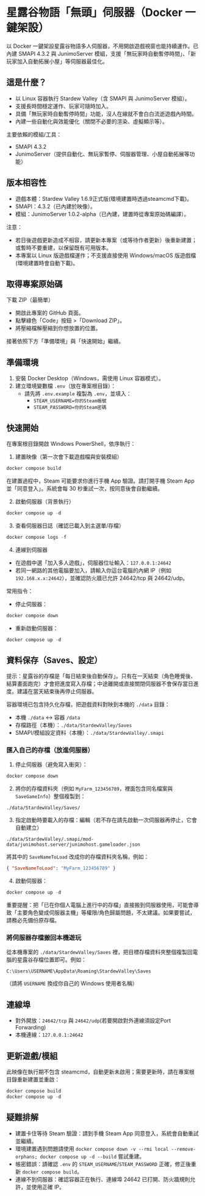 # 星露谷物語「無頭」伺服器（Docker 一鍵架設）

以 Docker 一鍵架設星露谷物語多人伺服器，不用開啟遊戲視窗也能持續運作。已內建 SMAPI 4.3.2 與 JunimoServer 模組，支援「無玩家時自動暫停時間」、「新玩家加入自動拓展小屋」等伺服器最佳化。

## 這是什麼？
- 以 Linux 容器執行 Stardew Valley（含 SMAPI 與 JunimoServer 模組）。
- 支援長時間穩定運作、玩家可隨時加入。
- 具備「無玩家時自動暫停時間」功能，沒人在線就不會白白流逝遊戲內時間。
- 內建一些自動化與效能優化（關閉不必要的渲染、虛擬顯示等）。

主要依賴的模組/工具：
- SMAPI 4.3.2
- JunimoServer（提供自動化、無玩家暫停、伺服器管理、小屋自動拓展等功能）

## 版本相容性
- 遊戲本體：Stardew Valley 1.6.9正式版(環境建置時透過steamcmd下載)。
- SMAPI：4.3.2（已內建於映像）。
- 模組：JunimoServer 1.0.2-alpha（已內建，建置時從專案原始碼編譯）。

注意：
- 若日後遊戲更新造成不相容，請更新本專案（或等待作者更新）後重新建置；或暫時不要重建，以保留既有可用版本。
- 本專案以 Linux 版遊戲檔運作；不支援直接使用 Windows/macOS 版遊戲檔(環境建置時會自動下載)。

## 取得專案原始碼
下載 ZIP（最簡單）
- 開啟此專案的 GitHub 頁面。
- 點擊綠色「Code」按鈕 >「Download ZIP」。
- 將壓縮檔解壓縮到你想放置的位置。

接著依照下方「準備環境」與「快速開始」繼續。

## 準備環境
1) 安裝 Docker Desktop（Windows，需使用 Linux 容器模式）。
2) 建立環境變數檔 `.env`（放在專案根目錄）：
   - 請先將 `.env.example` 複製為 `.env`，並填入：
     - `STEAM_USERNAME=你的Steam帳號`
     - `STEAM_PASSWORD=你的Steam密碼`

## 快速開始
在專案根目錄開啟 Windows PowerShell，依序執行：

1) 建置映像（第一次會下載遊戲檔與安裝模組）
```powershell
docker compose build
```
在建置過程中，Steam 可能要求你進行手機 App 驗證。請打開手機 Steam App 並「同意登入」。系統會每 30 秒重試一次，按同意後會自動繼續。

2) 啟動伺服器（背景執行）
```powershell
docker compose up -d
```

3) 查看伺服器日誌（確認已載入到主選單/存檔）
```powershell
docker compose logs -f
```

4) 連線到伺服器
- 在遊戲中選「加入多人遊戲」，伺服器位址輸入：`127.0.0.1:24642`
- 若同一網路的其他電腦要加入，請輸入你這台電腦的內網 IP（例如 `192.168.x.x:24642`），並確認防火牆已允許 24642/tcp 與 24642/udp。

常用指令：
- 停止伺服器：
```powershell
docker compose down
```
- 重新啟動伺服器：
```powershell
docker compose up -d
```

## 資料保存（Saves、設定）
提示：星露谷的存檔是「每日結束後自動保存」。只有在一天結束（角色睡覺後、結算畫面跑完）才會把進度寫入存檔；中途離開或直接關閉伺服器不會保存當日進度。建議在當天結束後再停止伺服器。

容器環境已包含持久化存檔，把遊戲資料對映到本機的 `./data` 目錄：
- 本機 `./data` ↔ 容器 `/data`
- 存檔路徑（本機）：`./data/StardewValley/Saves`
- SMAPI/模組設定資料（本機）：`./data/StardewValley/.smapi`

### 匯入自己的存檔（放進伺服器）
1) 停止伺服器（避免寫入衝突）：
```powershell
docker compose down
```
2) 將你的存檔資料夾（例如 `MyFarm_123456789`，裡面包含同名檔案與 `SaveGameInfo`）整個複製到：
```
./data/StardewValley/Saves/
```
3) 指定啟動時要載入的存檔：編輯（若不存在請先啟動一次伺服器再停止，它會自動建立）
```
./data/StardewValley/.smapi/mod-data/junimohost.server/junimohost.gameloader.json
```
將其中的 `SaveNameToLoad` 改成你的存檔資料夾名稱，例如：
```json
{ "SaveNameToLoad": "MyFarm_123456789" }
```
4) 啟動伺服器：
```powershell
docker compose up -d
```

重要提醒：把「已在你個人電腦上進行中的存檔」直接搬到伺服器使用，可能會導致「主要角色變成伺服器主機」等權限/角色歸屬問題，不太建議。如果要嘗試，請務必先備份原存檔。

### 將伺服器存檔搬回本機遊玩
從本機專案的 `./data/StardewValley/Saves` 裡，把目標存檔資料夾整個複製回電腦的星露谷存檔位置即可。例如：
```
C:\Users\USERNAME\AppData\Roaming\StardewValley\Saves
```
（請將 `USERNAME` 換成你自己的 Windows 使用者名稱）

## 連線埠
- 對外開放：`24642/tcp` 與 `24642/udp`(若要開啟對外連線須設定Port Forwarding)
- 本機連線：`127.0.0.1:24642`

## 更新遊戲/模組
此映像在執行期不包含 steamcmd，自動更新未啟用；需要更新時，請在專案根目錄重新建置並重啟：
```powershell
docker compose build
docker compose up -d
```

## 疑難排解
- 建置卡住等待 Steam 驗證：請到手機 Steam App 同意登入，系統會自動重試並繼續。
- 環境建置遇到問題請使用 `docker compose down -v --rmi local --remove-orphans; docker compose up -d --build` 嘗試重建。
- 帳密錯誤：請確認 `.env` 的 `STEAM_USERNAME`/`STEAM_PASSWORD` 正確，修正後重新 `docker compose build`。
- 連線不到伺服器：確認容器正在執行、連線埠 24642 已打開、防火牆規則允許，並使用正確 IP。
